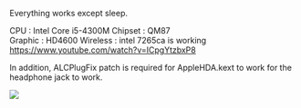 

Everything works except sleep.

CPU : Intel Core i5-4300M 
Chipset : QM87  
Graphic : HD4600
Wireless : intel 7265ca is working https://www.youtube.com/watch?v=ICpgYtzbxP8

In addition, ALCPlugFix patch is required for AppleHDA.kext to work for the headphone jack to work.

<img src="https://raw.githubusercontent.com/statuspace/HackintoshBigSurOpenCore_Thinkpad_L540/master/Ekran%20Resmi%202020-11-11%2023.20.27.png?token=AJOGBVOXZXVWLQ3KI4MYMF27VRESG"/>
